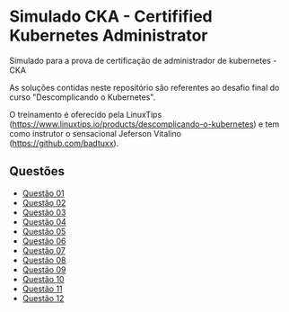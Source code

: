 # Simulado CKA - Certifified Kubernetes Administrator

Simulado para a prova de certificação de administrador de kubernetes - CKA

As soluções contidas neste repositório são referentes ao desafio final do curso "Descomplicando o Kubernetes".

O treinamento é oferecido pela LinuxTips (https://www.linuxtips.io/products/descomplicando-o-kubernetes) e tem como instrutor o sensacional Jeferson Vitalino (https://github.com/badtuxx).

## Questões

- [Questão 01](Questao_01/questao.md)
- [Questão 02](Questao_02/questao.md)
- [Questão 03](Questao_03/questao.md)
- [Questão 04](Questao_04/questao.md)
- [Questão 05](Questao_05/questao.md)
- [Questão 06](Questao_06/questao.md)
- [Questão 07](Questao_07/questao.md)
- [Questão 08](Questao_08/questao.md)
- [Questão 09](Questao_09/questao.md)
- [Questão 10](Questao_10/questao.md)
- [Questão 11](Questao_11/questao.md)
- [Questão 12](Questao_12/questao.md)

